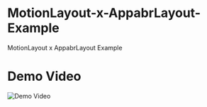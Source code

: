 # MotionLayout-x-AppabrLayout-Example
MotionLayout x AppabrLayout Example


# Demo Video

![Demo Video](https://github.com/kmshack/MotionLayout-x-AppabrLayout-Example/blob/master/demo.gif?raw=true)
